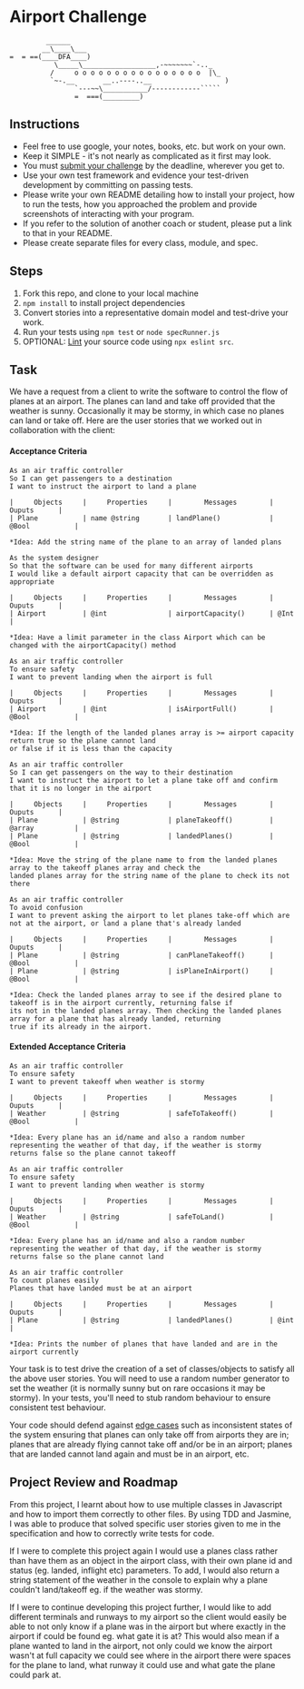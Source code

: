 Airport Challenge
=================

```
         ______
        __\____\___
=  = ==(____DFA____)
           \_____\__________________,-~~~~~~~`-.._
          /     o o o o o o o o o o o o o o o o  |\_
          `~-.__       __..----..__                  )
                `---~~\___________/------------`````
                =  ===(_________)

```

Instructions
---------

* Feel free to use google, your notes, books, etc. but work on your own.
* Keep it SIMPLE - it's not nearly as complicated as it first may look.
* You must [submit your challenge](https://airtable.com/shrUGm2T8TYCFAmjN) by the deadline, wherever you get to.
* Use your own test framework and evidence your test-driven development by committing on passing tests.
* Please write your own README detailing how to install your project, how to run the tests, how you approached the problem and provide screenshots of interacting with your program.
* If you refer to the solution of another coach or student, please put a link to that in your README.
* Please create separate files for every class, module, and spec.

Steps
-------

1. Fork this repo, and clone to your local machine
2. `npm install` to install project dependencies
3. Convert stories into a representative domain model and test-drive your work.
4. Run your tests using `npm test` or `node specRunner.js`
5. OPTIONAL: [Lint](https://eslint.org/docs/user-guide/getting-started) your source code using `npx eslint src`.

Task
-----

We have a request from a client to write the software to control the flow of planes at an airport. The planes can land and take off provided that the weather is sunny. Occasionally it may be stormy, in which case no planes can land or take off.  Here are the user stories that we worked out in collaboration with the client:

#### Acceptance Criteria
```
As an air traffic controller
So I can get passengers to a destination
I want to instruct the airport to land a plane

|     Objects     |     Properties     |        Messages        |     Ouputs      |
| Plane           | name @string       | landPlane()            | @Bool           |

*Idea: Add the string name of the plane to an array of landed plans

As the system designer
So that the software can be used for many different airports
I would like a default airport capacity that can be overridden as appropriate

|     Objects     |     Properties     |        Messages        |     Ouputs      |
| Airport         | @int               | airportCapacity()      | @Int            |

*Idea: Have a limit parameter in the class Airport which can be changed with the airportCapacity() method

As an air traffic controller
To ensure safety
I want to prevent landing when the airport is full

|     Objects     |     Properties     |        Messages        |     Ouputs      |
| Airport         | @int               | isAirportFull()        | @Bool           |

*Idea: If the length of the landed planes array is >= airport capacity return true so the plane cannot land
or false if it is less than the capacity

As an air traffic controller
So I can get passengers on the way to their destination
I want to instruct the airport to let a plane take off and confirm that it is no longer in the airport

|     Objects     |     Properties     |        Messages        |     Ouputs      |
| Plane           | @string            | planeTakeoff()         | @array          |
| Plane           | @string            | landedPlanes()         | @Bool           |

*Idea: Move the string of the plane name to from the landed planes array to the takeoff planes array and check the
landed planes array for the string name of the plane to check its not there

As an air traffic controller
To avoid confusion
I want to prevent asking the airport to let planes take-off which are not at the airport, or land a plane that's already landed

|     Objects     |     Properties     |        Messages        |     Ouputs      |
| Plane           | @string            | canPlaneTakeoff()      | @Bool           |
| Plane           | @string            | isPlaneInAirport()     | @Bool           |

*Idea: Check the landed planes array to see if the desired plane to takeoff is in the airport currently, returning false if
its not in the landed planes array. Then checking the landed planes array for a plane that has already landed, returning
true if its already in the airport.

```
#### Extended Acceptance Criteria
```
As an air traffic controller
To ensure safety
I want to prevent takeoff when weather is stormy

|     Objects     |     Properties     |        Messages        |     Ouputs      |
| Weather         | @string            | safeToTakeoff()        | @Bool           |

*Idea: Every plane has an id/name and also a random number representing the weather of that day, if the weather is stormy
returns false so the plane cannot takeoff

As an air traffic controller
To ensure safety
I want to prevent landing when weather is stormy

|     Objects     |     Properties     |        Messages        |     Ouputs      |
| Weather         | @string            | safeToLand()           | @Bool           |

*Idea: Every plane has an id/name and also a random number representing the weather of that day, if the weather is stormy
returns false so the plane cannot land

As an air traffic controller
To count planes easily
Planes that have landed must be at an airport

|     Objects     |     Properties     |        Messages        |     Ouputs      |
| Plane           | @string            | landedPlanes()         | @int            |

*Idea: Prints the number of planes that have landed and are in the airport currently

```

Your task is to test drive the creation of a set of classes/objects to satisfy all the above user stories. You will need to use a random number generator to set the weather (it is normally sunny but on rare occasions it may be stormy). In your tests, you'll need to stub random behaviour to ensure consistent test behaviour.

Your code should defend against [edge cases](http://programmers.stackexchange.com/questions/125587/what-are-the-difference-between-an-edge-case-a-corner-case-a-base-case-and-a-b) such as inconsistent states of the system ensuring that planes can only take off from airports they are in; planes that are already flying cannot take off and/or be in an airport; planes that are landed cannot land again and must be in an airport, etc.


Project Review and Roadmap
-----

From this project, I learnt about how to use multiple classes in Javascript and how to import them correctly to other files. By 
using TDD and Jasmine, I was able to produce that solved specific user stories given to me in the specification and how to correctly
write tests for code. 

If I were to complete this project again I would use a planes class rather than have them as an object in the
airport class, with their own plane id and status (eg. landed, inflight etc) parameters. To add, I would also return a string statement
of the weather in the console to explain why a plane couldn't land/takeoff eg. if the weather was stormy.

If I were to continue developing this project further, I would like to add different terminals and runways to my airport so the client
would easily be able to not only know if a plane was in the airport but where exactly in the airport if could be found eg. what gate it is at?
This would also mean if a plane wanted to land in the airport, not only could we know the airport wasn't at full capacity we could see where in 
the airport there were spaces for the plane to land, what runway it could use and what gate the plane could park at.
